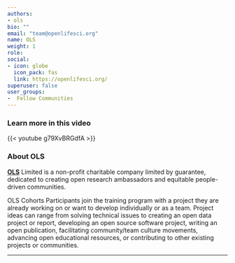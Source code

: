 ```yaml
---
authors:
- ols
bio: ""
email: "team@openlifesci.org"
name: OLS
weight: 1
role: 
social:
- icon: globe
  icon_pack: fas
  link: https://openlifesci.org/
superuser: false
user_groups:
-  Fellow Communities
---
```


### Learn more in this video

{{< youtube g79XvBRGdfA >}} 

### About OLS

**[OLS](https://openlifesci.org/)** Limited is a non-profit charitable company limited by guarantee, dedicated to creating open research ambassadors and equitable people-driven communities.

OLS Cohorts Participants join the training program with a project they are already working on or want to develop individually or as a team. Project ideas can range from solving technical issues to creating an open data project or report, developing an open source software project, writing an open publication, facilitating community/team culture movements, advancing open educational resources, or contributing to other existing projects or communities.
<br>



***
